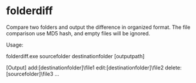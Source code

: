 # folderdiff
Compare two folders and output the difference in organized format. The file comparison use MD5 hash, and empty files will be ignored.

Usage:

folderdiff.exe sourcefolder destinationfolder [outputpath]

[Output]
add:[destinationfolder]\file1
edit:[destinationfolder]\file2
delete:[sourcefolder]\file3
...
